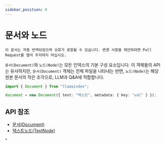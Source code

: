 ```yaml
---
sidebar_position: 0
---
```


# 문서와 노드

`이 문서는 자동 번역되었으며 오류가 포함될 수 있습니다. 변경 사항을 제안하려면 Pull Request를 열어 주저하지 마십시오.`

`문서(Document)`와 `노드(Node)`는 모든 인덱스의 기본 구성 요소입니다. 이 객체들의 API는 유사하지만, `문서(Document)` 객체는 전체 파일을 나타내는 반면, `노드(Node)`는 해당 원본 문서의 작은 조각으로, LLM과 Q&A에 적합합니다.

```typescript
import { Document } from "llamaindex";

document = new Document({ text: "텍스트", metadata: { key: "val" } });
```

## API 참조

- [문서(Document)](../../api/classes/Document.md)
- [텍스트노드(TextNode)](../../api/classes/TextNode.md)

"
